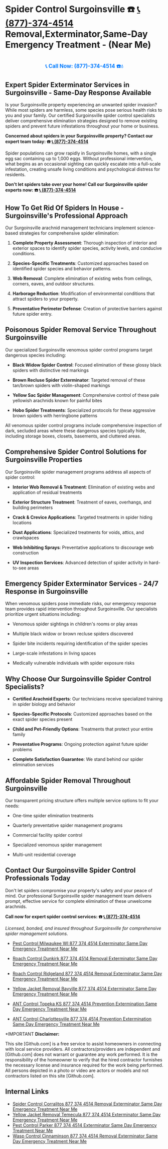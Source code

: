 # Spider Control Surgoinsville ☎️ [📞 (877)-374-4514](https://pest-control-4514.netlify.app) Removal,Exterminator,Same-Day Emergency Treatment - (Near Me)
# 

<p align="center" style="font-size: 1.2em; font-weight: bold; margin: 20px 0;">
  <a href="https://pest-control-4514.netlify.app" target="_blank" style="color: #007BFF; text-decoration: none;">📞 Call Now: (877)-374-4514 ☎️💧</a>
</p>

## Expert Spider Exterminator Services in Surgoinsville - Same-Day Response Available

Is your Surgoinsville property experiencing an unwanted spider invasion? While most spiders are harmless, some species pose serious health risks to you and your family. Our certified Surgoinsville spider control specialists deliver comprehensive elimination strategies designed to remove existing spiders and prevent future infestations throughout your home or business.

**Concerned about spiders in your Surgoinsville property? Contact our expert team today: ☎️ [📞 (877)-374-4514](https://pest-control-4514.netlify.app)**

Spider populations can grow rapidly in Surgoinsville homes, with a single egg sac containing up to 1,000 eggs. Without professional intervention, what begins as an occasional sighting can quickly escalate into a full-scale infestation, creating unsafe living conditions and psychological distress for residents.

**Don't let spiders take over your home! Call our Surgoinsville spider experts now: ☎️ [📞 (877)-374-4514](https://pest-control-4514.netlify.app)**

## How To Get Rid Of Spiders In House - Surgoinsville's Professional Approach

Our Surgoinsville arachnid management technicians implement science-based strategies for comprehensive spider elimination:

1. **Complete Property Assessment**: Thorough inspection of interior and exterior spaces to identify spider species, activity levels, and conducive conditions.

2. **Species-Specific Treatments**: Customized approaches based on identified spider species and behavior patterns.

3. **Web Removal**: Complete elimination of existing webs from ceilings, corners, eaves, and outdoor structures.

4. **Harborage Reduction**: Modification of environmental conditions that attract spiders to your property.

5. **Preventative Perimeter Defense**: Creation of protective barriers against future spider entry.

## Poisonous Spider Removal Service Throughout Surgoinsville

Our specialized Surgoinsville venomous spider control programs target dangerous species including:

- **Black Widow Spider Control**: Focused elimination of these glossy black spiders with distinctive red markings

- **Brown Recluse Spider Exterminator**: Targeted removal of these tan/brown spiders with violin-shaped markings

- **Yellow Sac Spider Management**: Comprehensive control of these pale yellowish arachnids known for painful bites

- **Hobo Spider Treatments**: Specialized protocols for these aggressive brown spiders with herringbone patterns

All venomous spider control programs include comprehensive inspection of dark, secluded areas where these dangerous species typically hide, including storage boxes, closets, basements, and cluttered areas.

## Comprehensive Spider Control Solutions for Surgoinsville Properties

Our Surgoinsville spider management programs address all aspects of spider control:

- **Interior Web Removal & Treatment**: Elimination of existing webs and application of residual treatments

- **Exterior Structure Treatment**: Treatment of eaves, overhangs, and building perimeters

- **Crack & Crevice Applications**: Targeted treatments in spider hiding locations

- **Dust Applications**: Specialized treatments for voids, attics, and crawlspaces

- **Web Inhibiting Sprays**: Preventative applications to discourage web construction

- **UV Inspection Services**: Advanced detection of spider activity in hard-to-see areas

## Emergency Spider Exterminator Services - 24/7 Response in Surgoinsville

When venomous spiders pose immediate risks, our emergency response team provides rapid intervention throughout Surgoinsville. Our specialists prioritize urgent situations including:

- Venomous spider sightings in children's rooms or play areas

- Multiple black widow or brown recluse spiders discovered

- Spider bite incidents requiring identification of the spider species

- Large-scale infestations in living spaces

- Medically vulnerable individuals with spider exposure risks

## Why Choose Our Surgoinsville Spider Control Specialists?

- **Certified Arachnid Experts**: Our technicians receive specialized training in spider biology and behavior

- **Species-Specific Protocols**: Customized approaches based on the exact spider species present

- **Child and Pet-Friendly Options**: Treatments that protect your entire family

- **Preventative Programs**: Ongoing protection against future spider problems

- **Complete Satisfaction Guarantee**: We stand behind our spider elimination services

## Affordable Spider Removal Throughout Surgoinsville

Our transparent pricing structure offers multiple service options to fit your needs:

- One-time spider elimination treatments

- Quarterly preventative spider management programs

- Commercial facility spider control

- Specialized venomous spider management

- Multi-unit residential coverage

## Contact Our Surgoinsville Spider Control Professionals Today

Don't let spiders compromise your property's safety and your peace of mind. Our professional Surgoinsville spider management team delivers prompt, effective service for complete elimination of these unwelcome arachnids.

**Call now for expert spider control services: ☎️ [📞 (877)-374-4514](https://pest-control-4514.netlify.app)**

*Licensed, bonded, and insured throughout Surgoinsville for comprehensive spider management solutions.*


- [Pest Control Milwaukee WI 877 374 4514 Exterminator Same Day Emergency Treatment Near Me](https://github.com/allyoucaneatsushiin/pest-control/blob/main/Pest-Control-Milwaukee-WI-877-374-4514-Exterminator-Same-Day-Emergency-Treatment-Near-Me.md)
- [Roach Control Dunkirk 877 374 4514 Removal Exterminator Same Day Emergency Treatment Near Me](https://github.com/allyoucaneatsushiin/pest-control/blob/main/Roach-Control-Dunkirk-877-374-4514-Removal-Exterminator-Same-Day-Emergency-Treatment-Near-Me.md)
- [Roach Control Ridgeland 877 374 4514 Removal Exterminator Same Day Emergency Treatment Near Me](https://github.com/allyoucaneatsushiin/pest-control/blob/main/Roach-Control-Ridgeland-877-374-4514-Removal-Exterminator-Same-Day-Emergency-Treatment-Near-Me.md)


- [Yellow Jacket Removal Bayville 877 374 4514 Exterminator Same Day Emergency Treatment Near Me](https://github.com/allyoucaneatsushiin/pest-control/blob/main/Yellow-Jacket-Removal-Bayville-877-374-4514-Exterminator-Same-Day-Emergency-Treatment-Near-Me.md)
- [ANT Control Topeka KS 877 374 4514 Prevention Extermination Same Day Emergency Treatment Near Me](https://github.com/allyoucaneatsushiin/pest-control/blob/main/ANT-Control-Topeka-KS-877-374-4514-Prevention-Extermination-Same-Day-Emergency-Treatment-Near-Me.md)
- [ANT Control Charlottesville 877 374 4514 Prevention Extermination Same Day Emergency Treatment Near Me](https://github.com/allyoucaneatsushiin/pest-control/blob/main/ANT-Control-Charlottesville-877-374-4514-Prevention-Extermination-Same-Day-Emergency-Treatment-Near-Me.md)


*IMPORTANT **Disclaimer:**  

This site [Github.com] is a free service to assist homeowners in connecting with local service providers. All contractors/providers are independent and [Github.com] does not warrant or guarantee any work performed. It is the responsibility of the homeowner to verify that the hired contractor furnishes the necessary license and insurance required for the work being performed. All persons depicted in a photo or video are actors or models and not contractors listed on this site [Github.com].


## Internal Links
- [Spider Control Corralitos 877 374 4514 Removal Exterminator Same Day Emergency Treatment Near Me](https://github.com/allyoucaneatsushiin/pest-control/blob/main/Spider-Control-Corralitos-877-374-4514-Removal-Exterminator-Same-Day-Emergency-Treatment-Near-Me.md)
- [Yellow Jacket Removal Temecula 877 374 4514 Exterminator Same Day Emergency Treatment Near Me](https://github.com/allyoucaneatsushiin/pest-control/blob/main/Yellow-Jacket-Removal-Temecula-877-374-4514-Exterminator-Same-Day-Emergency-Treatment-Near-Me.md)
- [Pest Control Parker 877 374 4514 Exterminator Same Day Emergency Treatment Near Me](https://github.com/allyoucaneatsushiin/pest-control/blob/main/Pest-Control-Parker-877-374-4514-Exterminator-Same-Day-Emergency-Treatment-Near-Me.md)
- [Wasp Control Cinnaminson 877 374 4514 Removal Exterminator Same Day Emergency Treatment Near Me](https://github.com/allyoucaneatsushiin/pest-control/blob/main/Wasp-Control-Cinnaminson-877-374-4514-Removal-Exterminator-Same-Day-Emergency-Treatment-Near-Me.md)

